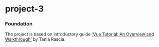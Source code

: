 # project-3

### Foundation
The project is based on introductory guide ['Vue Tutorial: An Overview and Walkthrough'](https://www.taniarascia.com/getting-started-with-vue/) by Tania Rascia.
